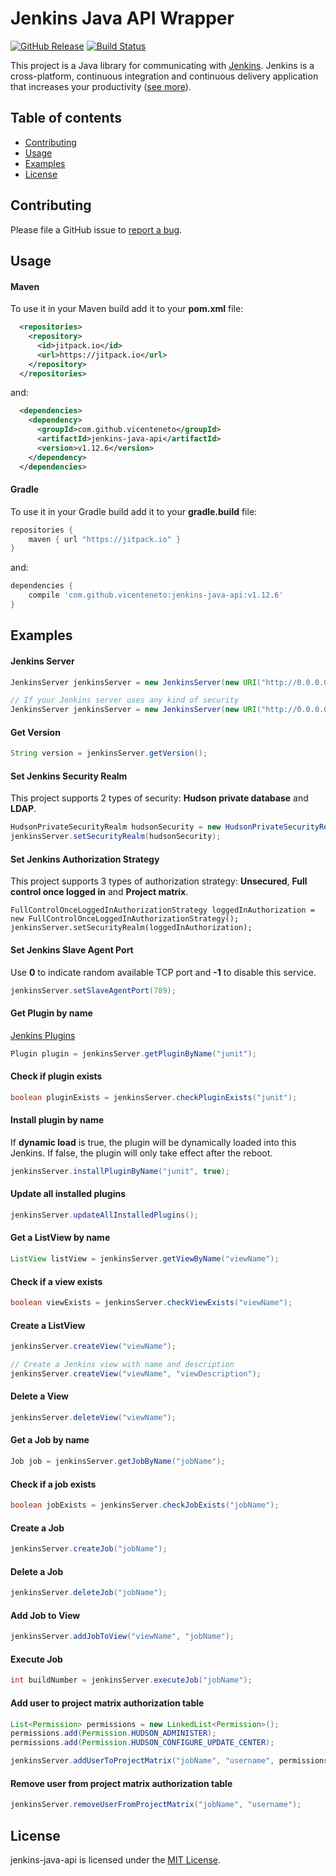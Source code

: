 # Jenkins Java API Wrapper

[![GitHub Release](https://img.shields.io/github/release/vicenteneto/jenkins-java-api.svg)](https://github.com/vicenteneto/jenkins-java-api/releases)
[![Build Status](https://img.shields.io/travis/vicenteneto/jenkins-java-api/master.svg)](https://travis-ci.org/vicenteneto/jenkins-java-api)

This project is a Java library for communicating with [Jenkins](https://github.com/jenkinsci/jenkins/). Jenkins is a cross-platform, continuous integration and continuous delivery application that increases your productivity ([see more](https://wiki.jenkins-ci.org/display/JENKINS/Meet+Jenkins)).

## Table of contents

* [Contributing](#contributing)
* [Usage](#usage)
* [Examples](#examples)
* [License](#license)

## Contributing

Please file a GitHub issue to [report a bug](https://github.com/vicenteneto/jenkins-java-api/issues).

## Usage

#### Maven
To use it in your Maven build add it to your **pom.xml** file:
```xml
  <repositories>
    <repository>
      <id>jitpack.io</id>
      <url>https://jitpack.io</url>
    </repository>
  </repositories>
```
and:
```xml
  <dependencies>
    <dependency>
      <groupId>com.github.vicenteneto</groupId>
      <artifactId>jenkins-java-api</artifactId>
      <version>v1.12.6</version>
    </dependency>
  </dependencies>
```

#### Gradle
To use it in your Gradle build add it to your **gradle.build** file:
```gradle
repositories {
    maven { url "https://jitpack.io" }
}
```
and:
```gradle
dependencies {
    compile 'com.github.vicenteneto:jenkins-java-api:v1.12.6'
}
```

## Examples

#### Jenkins Server
```java
JenkinsServer jenkinsServer = new JenkinsServer(new URI("http://0.0.0.0/jenkins"));

// If your Jenkins server uses any kind of security
JenkinsServer jenkinsServer = new JenkinsServer(new URI("http://0.0.0.0/jenkins"), "username", "password");
```

#### Get Version
```java
String version = jenkinsServer.getVersion();
```

#### Set Jenkins Security Realm
This project supports 2 types of security: **Hudson private database** and **LDAP**.
```java
HudsonPrivateSecurityRealm hudsonSecurity = new HudsonPrivateSecurityRealm(true);
jenkinsServer.setSecurityRealm(hudsonSecurity);
```

#### Set Jenkins Authorization Strategy
This project supports 3 types of authorization strategy: **Unsecured**, **Full control once logged in** and **Project matrix**.
```javainstallPluginByName
FullControlOnceLoggedInAuthorizationStrategy loggedInAuthorization = new FullControlOnceLoggedInAuthorizationStrategy();
jenkinsServer.setSecurityRealm(loggedInAuthorization);
```

#### Set Jenkins Slave Agent Port
Use **0** to indicate random available TCP port and **-1** to disable this service.
```java
jenkinsServer.setSlaveAgentPort(789);
```

#### Get Plugin by name
[Jenkins Plugins](https://wiki.jenkins-ci.org/display/JENKINS/Plugins)
```java
Plugin plugin = jenkinsServer.getPluginByName("junit");
```

#### Check if plugin exists
```java
boolean pluginExists = jenkinsServer.checkPluginExists("junit");
```

#### Install plugin by name
If **dynamic load** is true, the plugin will be dynamically loaded into this Jenkins. If false, the plugin will only take effect after the reboot.
```java
jenkinsServer.installPluginByName("junit", true);
```

#### Update all installed plugins
```java
jenkinsServer.updateAllInstalledPlugins();
```

#### Get a ListView by name
```java
ListView listView = jenkinsServer.getViewByName("viewName");
```

#### Check if a view exists
```java
boolean viewExists = jenkinsServer.checkViewExists("viewName");
```

#### Create a ListView
```java
jenkinsServer.createView("viewName");

// Create a Jenkins view with name and description
jenkinsServer.createView("viewName", "viewDescription");
```

#### Delete a View
```java
jenkinsServer.deleteView("viewName");
```

#### Get a Job by name
```java
Job job = jenkinsServer.getJobByName("jobName");
```

#### Check if a job exists
```java
boolean jobExists = jenkinsServer.checkJobExists("jobName");
```

#### Create a Job
```java
jenkinsServer.createJob("jobName");
```

#### Delete a Job
```java
jenkinsServer.deleteJob("jobName");
```

#### Add Job to View
```java
jenkinsServer.addJobToView("viewName", "jobName");
```

#### Execute Job
```java
int buildNumber = jenkinsServer.executeJob("jobName");
```

#### Add user to project matrix authorization table
```java
List<Permission> permissions = new LinkedList<Permission>();
permissions.add(Permission.HUDSON_ADMINISTER);
permissions.add(Permission.HUDSON_CONFIGURE_UPDATE_CENTER);

jenkinsServer.addUserToProjectMatrix("jobName", "username", permissions);
```

#### Remove user from project matrix authorization table
```java
jenkinsServer.removeUserFromProjectMatrix("jobName", "username");
```

## License

jenkins-java-api is licensed under the [MIT License](http://opensource.org/licenses/MIT).
